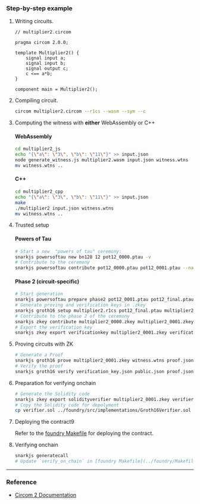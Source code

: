 ### Step-by-step example

1. Writing circuits.

    ``` circom
    // multiplier2.circom

    pragma circom 2.0.0;

    template Multiplier2() {
        signal input a;
        signal input b;
        signal output c;
        c <== a*b;
    }

    component main = Multiplier2();
    ```

2. Compiling circuit.
   
    ``` sh
    circom multiplier2.circom --r1cs --wasm --sym --c
    ```

3. Computing the witness with **either** WebAssembly or C++

    #### WebAssembly

    ``` sh
    cd multiplier2_js
    echo "{\"a\": \"3\", \"b\": \"11\"}" >> input.json
    node generate_witness.js multiplier2.wasm input.json witness.wtns
    mv witness.wtns ..
    ```

    #### C++

    ``` sh
    cd multiplier2_cpp
    echo "{\"a\": \"3\", \"b\": \"11\"}" >> input.json
    make
    ./multiplier2 input.json witness.wtns
    mv witness.wtns ..
    ```

4. Trusted setup

    #### Powers of Tau

    ``` sh
    # Start a new  "powers of tau" ceremony:
    snarkjs powersoftau new bn128 12 pot12_0000.ptau -v
    # Contribute to the ceremony
    snarkjs powersoftau contribute pot12_0000.ptau pot12_0001.ptau --name="First contribution" -v
    ```
    
    #### Phase 2 (circuit-specific)
    
    ``` sh
    # Start generation
    snarkjs powersoftau prepare phase2 pot12_0001.ptau pot12_final.ptau -v
    # Generate proving and verification keys in .zkey
    snarkjs groth16 setup multiplier2.r1cs pot12_final.ptau multiplier2_0000.zkey
    # Contribute to the phase 2 of the ceremony
    snarkjs zkey contribute multiplier2_0000.zkey multiplier2_0001.zkey --name="1st Contributor Name" -v
    # Export the verification key
    snarkjs zkey export verificationkey multiplier2_0001.zkey verification_key.json
    ```

5. Proving circuits with ZK

    ``` sh
    # Generate a Proof
    snarkjs groth16 prove multiplier2_0001.zkey witness.wtns proof.json public.json
    # Verify the proof
    snarkjs groth16 verify verification_key.json public.json proof.json
    ```

6. Preparation for verifying onchain

    ``` sh
    # Generate the Solidity code
    snarkjs zkey export solidityverifier multiplier2_0001.zkey verifier.sol
    # Copy the Solidity code for depolyment
    cp verifier.sol ../foundry/src/implementations/Groth16Verifier.sol
    ```

7. Deploying the contract9

    Refer to the [foundry Makefile](../foundry/Makefile) for deploying the contract.

8. Verifying onchain

    ``` sh
    snarkjs generatecall
    # Update `verify_on_chain` in [foundry Makefile](../foundry/Makefile) accordingly
    ```

---

### Reference
- [Circom 2 Documentation](https://docs.circom.io/getting-started/installation/)